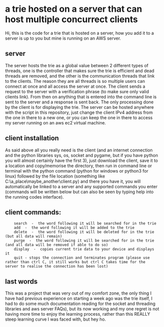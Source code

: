 # a trie hosted on a server that can host multiple concurrect clients

Hi, this is the code for a trie that is hosted on a server, how you add it to a server is up to you but mine is running on an AWS server.

## server

The server hosts the trie as a global value between 2 different types of threads, one is the controller that makes sure the trie is efficient and dead threads are removed, and the other is the communication threads that link to the clients. The reason they are all threads is so multiple users can connect at once and all access the server at once. The client sends a request to the server with a verification phrase (to make sure only valid clients link). From then on anything that is entered into the command line is sent to the server and a response is sent back. The only processing done by the client is for displaying the trie. The server can be hosted anywhere with the script in this repository, just change the client IPv4 address from the one in there to a new one, or you can keep the one in there to access my server running on an aws ec2 virtual machine. 

## client installation

As said above all you really need is the client (and an internet connection and the python libraries sys, os, socket and pygame, but if you have python you will almost certainly have the first 3), just download the client, save it to a location and copy/memorise the directory, then run in command line or terminal with the python command (python for windows or python3 for linux) followed by the file location (something like C:\a_place\maybe_another\client.py) and there you have it, you will automatically be linked to a server and any supported commands you enter (commands will be written below but can also be seen by typing help into the running codes interface). 

## client commands:
        search  -  the word following it will be searched for in the trie
        add  -  the word following it will be added to the trie
        delete  -  the word following it will be deleted for in the trie (but all data will remain)
        purge  -  the word following it will be searched for in the trie (and all data will be removed if able to do so)
        display  -  copies current trie data to your device and displays it
        quit - stops the connection and terminates program (please use rather than ctrl C, it still works but ctrl C takes time for the server to realise the connection has been lost)

## last words

This was a project that was very out of my comfort zone, the only thing I have had previous experience on starting a week ago was the trie itself, I had to do some much documentation reading for the socket and threading libraries and aws server FAQs), but its now working and my one regret is not having more time to enjoy the learning process, rather than this REALLY steep learning curve I was faced with, but hey ho. 
